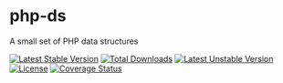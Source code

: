 # php-ds

A small set of PHP data structures

[![Latest Stable Version](http://poser.pugx.org/ericfortmeyer/php-ds/v)](https://packagist.org/packages/ericfortmeyer/php-ds) [![Total Downloads](http://poser.pugx.org/ericfortmeyer/php-ds/downloads)](https://packagist.org/packages/ericfortmeyer/php-ds) [![Latest Unstable Version](http://poser.pugx.org/ericfortmeyer/php-ds/v/unstable)](https://packagist.org/packages/ericfortmeyer/php-ds) [![License](http://poser.pugx.org/ericfortmeyer/php-ds/license)](https://packagist.org/packages/ericfortmeyer/php-ds)
[![Coverage Status](https://coveralls.io/repos/github/ericfortmeyer/php-ds/badge.svg?branch=main)](https://coveralls.io/github/ericfortmeyer/php-ds?branch=main)